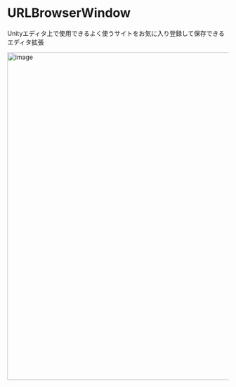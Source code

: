 # URLBrowserWindow
Unityエディタ上で使用できるよく使うサイトをお気に入り登録して保存できるエディタ拡張

<img width="598" height="745" alt="image" src="https://github.com/user-attachments/assets/e3396af3-8481-45e0-a7b9-37f0ce28d58e" />
